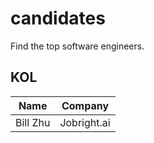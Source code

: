 # candidates
Find the top software engineers.

## KOL

| Name | Company |
| --- | --- |
| Bill Zhu | Jobright.ai |

